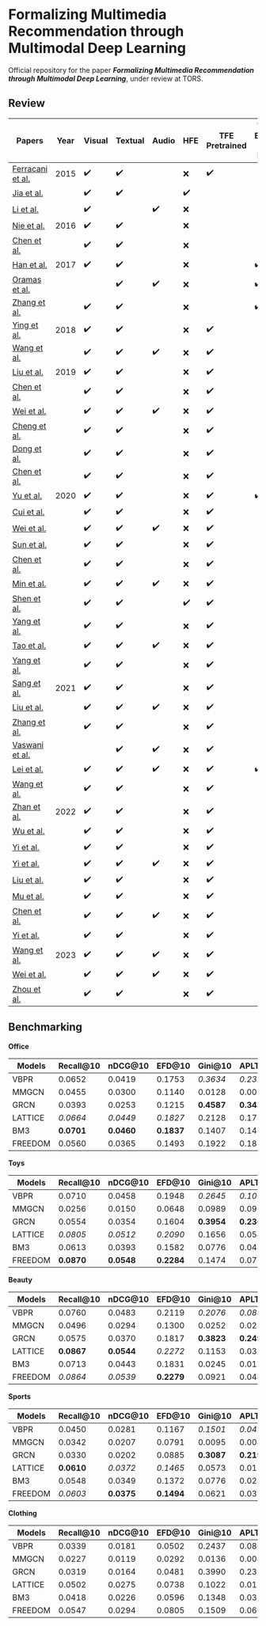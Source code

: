 # Formalizing Multimedia Recommendation through Multimodal Deep Learning

Official repository for the paper _**Formalizing Multimedia Recommendation through Multimodal Deep Learning**_, under review at TORS.

## Review

| Papers                                        | Year | Visual | Textual | Audio | HFE | TFE Pretrained | TFE End-to-End | MMR Joint | MMR Coordinate | Fusion Early | Fusion Late |
| --------------------------------------------- | ---- | ------ | ------- | ----- | --- | ---------- | ---------- | ----- | ---------- | ----- | ---- |
| [Ferracani et al.](https://dl.acm.org/doi/10.1145/2733373.2807982) | 2015 | ✔️    | ✔️      |       | &#10060; | ✔️        |            | ✔️    |            | &#10060; | &#10060; |
| [Jia et al.](https://ieeexplore.ieee.org/document/7363830)   |      | ✔️    | ✔️      |       | ✔️  |            |            | ✔️    |            | &#10060; | &#10060; |
| [Li et al.](https://link.springer.com/article/10.1007/s11042-013-1825-x)         |      | ✔️    |         | ✔️    | &#10060; |            |            | ✔️    |            | &#10060; | &#10060; |
| [Nie et al.](https://doi.org/10.1007/s11042-014-2339-x)        | 2016 | ✔️    | ✔️      |       | &#10060; |            |            |       | ✔️          | ✔️     |      |
| [Chen et al.](https://doi.org/10.1145/2964284.2964291)            |      | ✔️    | ✔️      |       | &#10060; |            |            | ✔️    |            | &#10060; | &#10060; |
| [Han et al.](https://doi.org/10.1145/3123266.3123394)            | 2017 | ✔️    | ✔️      |       | &#10060; |            | ✔️        | ✔️    | ✔️          | ✔️     |      |
| [Oramas et al.](https://doi.org/10.1145/3125486.3125492)    |      |       | ✔️      | ✔️    | &#10060; |            | ✔️        | ✔️    | ✔️          | ✔️     |      |
| [Zhang et al.](https://doi.org/10.24963/ijcai.2017/478)      |      | ✔️    | ✔️      |       | &#10060; |            | ✔️        | ✔️    | ✔️          | ✔️     |      |
| [Ying et al.](https://doi.org/10.1145/3219819.3219890)         | 2018 | ✔️    | ✔️      |       | &#10060; | ✔️        |            | ✔️    |            | &#10060; | &#10060; |
| [Wang et al.](https://aclanthology.org/D18-1373/)         |      | ✔️    | ✔️      | ✔️    | &#10060; | ✔️        |            | ✔️    |            | &#10060; | &#10060; |
| [Liu et al.](https://doi.org/10.1145/3343031.3350953)           | 2019 | ✔️    | ✔️      |       | &#10060; | ✔️        |            | ✔️    |            | &#10060; | &#10060; |
| [Chen et al.](https://doi.org/10.1145/3331184.3331254)     |      | ✔️    | ✔️      |       | &#10060; | ✔️        |            |       | ✔️          | &#10060; | &#10060; |
| [Wei et al.](https://doi.org/10.1145/3343031.3351034)           |      | ✔️    | ✔️      | ✔️    | &#10060; | ✔️        |            |       | ✔️          | &#10060; | &#10060; |
| [Cheng et al.](https://doi.org/10.1145/3343031.3351034)   |      | ✔️    | ✔️      |       | &#10060; | ✔️        |            |       | ✔️          | &#10060; | &#10060; |
| [Dong et al.](https://doi.org/10.1145/3343031.3350905)         |      | ✔️    | ✔️      |       | &#10060; | ✔️        |            |       | ✔️          | &#10060; | &#10060; |
| [Chen et al.](https://doi.org/10.1145/3292500.3330652)    |      | ✔️    | ✔️      |       | &#10060; | ✔️        |            | ✔️    |            | &#10060; | &#10060; |
| [Yu et al.](https://doi.org/10.1145/3343031.3350935)              | 2020 | ✔️    | ✔️      |       | &#10060; | ✔️        | ✔️        | ✔️    | ✔️          | &#10060; | &#10060; |
| [Cui et al.](https://ieeexplore.ieee.org/document/8534409)       |      | ✔️    | ✔️      |       | &#10060; | ✔️        |            |       | ✔️          |      | ✔️   |
| [Wei et al.](https://doi.org/10.1145/3394171.3413556)            |      | ✔️    | ✔️      | ✔️    | &#10060; | ✔️        |            |       | ✔️          |      | ✔️   |
| [Sun et al.](https://doi.org/10.1145/3340531.3411947)        |      | ✔️    | ✔️      |       | &#10060; | ✔️        |            | ✔️    |            | &#10060; | &#10060; |
| [Chen et al.](https://doi.org/10.24963/ijcai.2020/339)          |      | ✔️    | ✔️      |       | &#10060; | ✔️        |            | ✔️    |            | &#10060; | &#10060; |
| [Min et al.](https://ieeexplore.ieee.org/document/8930090)         |      | ✔️    | ✔️      | ✔️    | &#10060; | ✔️        |            | ✔️    |            | &#10060; | &#10060; |
| [Shen et al.](https://ieeexplore.ieee.org/document/9206894)       |      | ✔️    | ✔️      |       | ✔️  | ✔️        |            |       | ✔️          | &#10060; | &#10060; |
| [Yang et al.](https://ojs.aaai.org/index.php/AAAI/article/view/5362)          |      | ✔️    | ✔️      |       | &#10060; | ✔️        |            |       | ✔️          |      | ✔️   |
| [Tao et al.](https://www.sciencedirect.com/science/article/abs/pii/S0306457320300182?via%3Dihub)       |      | ✔️    | ✔️      | ✔️    | &#10060; | ✔️        |            |       | ✔️          |      | ✔️   |
| [Yang et al.](https://ieeexplore.ieee.org/document/9082813)   |      | ✔️    | ✔️      |       | &#10060; | ✔️        |            |       | ✔️          |      | ✔️   |
| [Sang et al.](https://ieeexplore.ieee.org/document/9136871)     | 2021 | ✔️    | ✔️      |       | &#10060; | ✔️        |            |       | ✔️          |      | ✔️   |
| [Liu et al.](https://doi.org/10.1145/3474085.3475709)         |      | ✔️    | ✔️      | ✔️    | &#10060; | ✔️        |            |       | ✔️          |      | ✔️   |
| [Zhang et al.](https://doi.org/10.1145/3474085.3475259)       |      | ✔️    | ✔️      |       | &#10060; | ✔️        |            |       | ✔️          |      | ✔️   |
| [Vaswani et al.](https://ieeexplore.ieee.org/document/9643207)    |      |       | ✔️      | ✔️    | &#10060; | ✔️        |            |       | ✔️          |      | ✔️   |
| [Lei et al.](https://www.sciencedirect.com/science/article/pii/S0957417421010903)       |      | ✔️    | ✔️      | ✔️    | &#10060; | ✔️        | ✔️        |       |            | &#10060;    | &#10060;   |
| [Wang et al.](https://dl.acm.org/doi/abs/10.1145/3418211) |      | ✔️    | ✔️      |       | &#10060; | ✔️        |            | ✔️    |            | &#10060;    | &#10060;   |
| [Zhan et al.](https://ieeexplore.ieee.org/document/9354945)     | 2022 | ✔️    | ✔️      |       | &#10060; | ✔️        |            | ✔️    |            | &#10060;    | &#10060;   |
| [Wu et al.](https://dl.acm.org/doi/abs/10.1145/3477495.3531896)           |      | ✔️    | ✔️      |       | &#10060; | ✔️        |            |       | ✔️          | ✔️     |      |
| [Yi et al.](https://ieeexplore.ieee.org/document/9535249)            |      | ✔️    | ✔️      |       | &#10060; | ✔️        |            |       | ✔️          |      | ✔️   |
| [Yi et al.](https://dl.acm.org/doi/abs/10.1145/3477495.3532027)            |      | ✔️    | ✔️      | ✔️    | &#10060; | ✔️        |            |       | ✔️          |      | ✔️   |
| [Liu et al.](https://dl.acm.org/doi/abs/10.1145/3512527.3531378)           |      | ✔️    | ✔️      |       | &#10060; | ✔️        |            |       | ✔️          |      | ✔️   |
| [Mu et al.](https://dl.acm.org/doi/abs/10.1145/3503161.3548119)              |      | ✔️    | ✔️      |       | &#10060; | ✔️        |            |       | ✔️          |      | ✔️   |
| [Chen et al.](https://dl.acm.org/doi/abs/10.1145/3503161.3548399)          |      | ✔️    | ✔️      | ✔️    | &#10060; | ✔️        |            |       | ✔️          |      | ✔️   |
| [Yi et al.](https://arxiv.org/abs/2211.06924)   |      | ✔️    | ✔️      |       | &#10060; | ✔️        |            |       | ✔️          |      | ✔️   |
| [Wang et al.](https://ieeexplore.ieee.org/document/9662655)    | 2023 | ✔️    | ✔️      | ✔️    | &#10060; | ✔️        |            |       | ✔️          |      | ✔️   |
| [Wei et al.](https://dl.acm.org/doi/10.1145/3543507.3583206)            |      | ✔️    | ✔️      | ✔️    | &#10060; | ✔️        |            |       | ✔️          |      | ✔️   |
| [Zhou et al.](https://dl.acm.org/doi/10.1145/3543507.3583251)      |      | ✔️    | ✔️      |       | &#10060; | ✔️        |            |       | ✔️          |      | ✔️   |


## Benchmarking

**Office**

| Models   |   Recall@10   | nDCG@10     | EFD@10     |     Gini@10 | APLT@10     | iCov@10     |     Recall@20 |     nDCG@20 |     EFD@20 |     Gini@20 |     APLT@20 |     iCov@20 |
|----------|---------------|-------------|------------|-------------|-------------|-------------|---------------|-------------|------------|-------------|-------------|-------------|
| VBPR     | 0.0652        | 0.0419      | 0.1753     | _0.3634_    | _0.2321_    | _93.83%_    | 0.1025        | 0.0533      | 0.1479     | _0.3960_    | _0.2375_    | _97.51%_    |
| MMGCN    | 0.0455        | 0.0300      | 0.1140     | 0.0128      | 0.0016      | 3.07%       | 0.0798        | 0.0405      | 0.1027     | 0.0231      | 0.0078      | 4.64%       |
| GRCN     | 0.0393        | 0.0253      | 0.1215     | **0.4587**  | **0.3438**  | **99.01%**  | 0.0667        | 0.0339      | 0.1051     | **0.4892**  | **0.3469**  | **99.79%**  |
| LATTICE  | _0.0664_      | _0.0449_    | _0.1827_   | 0.2128      | 0.1752      | 87.86%      | _0.1029_      | _0.0566_    | _0.1513_   | 0.2652      | 0.2039      | 95.90%      |
| BM3      | **0.0701**    | **0.0460**  | **0.1837** | 0.1407      | 0.1427      | 77.13%      | **0.1081**    | **0.0583**  | **0.1550** | 0.1900      | 0.1715      | 91.55%      |
| FREEDOM  | 0.0560        | 0.0365      | 0.1493     | 0.1922      | 0.1875      | 79.12%      | 0.0884        | 0.0469      | 0.1282     | 0.2439      | 0.2080      | 90.64%      |


**Toys**

| Models   |   Recall@10   | nDCG@10     | EFD@10     |     Gini@10 | APLT@10     | iCov@10     |     Recall@20 |     nDCG@20 |     EFD@20 |     Gini@20 |     APLT@20 |     iCov@20 |
|----------|---------------|-------------|------------|-------------|-------------|-------------|---------------|-------------|------------|-------------|-------------|-------------|
| VBPR     | 0.0710        | 0.0458      | 0.1948     | _0.2645_    | _0.1064_    | _84.90%_    | 0.1006        | 0.0545      | 0.1527     | _0.3011_    | _0.1180_    | _92.82%_    |
| MMGCN    | 0.0256        | 0.0150      | 0.0648     | 0.0989      | 0.0961      | 37.87%      | 0.0426        | 0.0200      | 0.0570     | 0.1450      | 0.1058      | 52.51%      |
| GRCN     | 0.0554        | 0.0354      | 0.1604     | **0.3954**  | **0.2368**  | **92.66%**  | 0.0831        | 0.0436      | 0.1298     | **0.4329**  | **0.2482**  | **97.73%**  |
| LATTICE  | _0.0805_      | _0.0512_    | _0.2090_   | 0.1656      | 0.0546      | 73.80%      | _0.1165_      | _0.0617_    | _0.1665_   | 0.2026      | 0.0684      | 86.58%      |
| BM3      | 0.0613        | 0.0393      | 0.1582     | 0.0776      | 0.0486      | 56.23%      | 0.0901        | 0.0478      | 0.1270     | 0.1154      | 0.0658      | 73.50%      |
| FREEDOM  | **0.0870**    | **0.0548**  | **0.2284** | 0.1474      | 0.0756      | 62.09%      | **0.1249**    | **0.0660**  | **0.1820** | 0.2007      | 0.0951      | 78.42%      |

**Beauty**

| Models   |   Recall@10   | nDCG@10     | EFD@10     |     Gini@10 | APLT@10     | iCov@10     |     Recall@20 |     nDCG@20 |     EFD@20 |     Gini@20 |     APLT@20 |     iCov@20 |
|----------|---------------|-------------|------------|-------------|-------------|-------------|---------------|-------------|------------|-------------|-------------|-------------|
| VBPR     | 0.0760        | 0.0483      | 0.2119     | _0.2076_    | _0.0833_    | _83.06%_    | 0.1102        | 0.0586      | 0.1700     | _0.2376_    | _0.0915_    | _91.41%_    |
| MMGCN    | 0.0496        | 0.0294      | 0.1300     | 0.0252      | 0.0282      | 13.75%      | 0.0772        | 0.0379      | 0.1105     | 0.0423      | 0.0345      | 21.37%      |
| GRCN     | 0.0575        | 0.0370      | 0.1817     | **0.3823**  | **0.2497**  | **94.59%**  | 0.0892        | 0.0466      | 0.1498     | **0.4178**  | **0.2608**  | **98.56%**  |
| LATTICE  | **0.0867**    | **0.0544**  | _0.2272_   | 0.1153      | 0.0386      | 65.82%      | _0.1259_      | _0.0661_    | _0.1830_   | 0.1558      | 0.0511      | 81.60%      |
| BM3      | 0.0713        | 0.0443      | 0.1831     | 0.0245      | 0.0179      | 32.31%      | 0.1051        | 0.0545      | 0.1490     | 0.0414      | 0.0228      | 48.75%      |
| FREEDOM  | _0.0864_      | _0.0539_    | **0.2279** | 0.0921      | 0.0486      | 55.89%      | **0.1286**    | **0.0666**  | **0.1868** | 0.1359      | 0.0653      | 72.96%      |

**Sports**

| Models   |   Recall@10   | nDCG@10     | EFD@10     |     Gini@10 | APLT@10     | iCov@10     |     Recall@20 |     nDCG@20 |     EFD@20 |     Gini@20 |     APLT@20 |     iCov@20 |
|----------|---------------|-------------|------------|-------------|-------------|-------------|---------------|-------------|------------|-------------|-------------|-------------|
| VBPR     | 0.0450        | 0.0281      | 0.1167     | _0.1501_    | _0.0497_    | _75.77%_    | 0.0677        | 0.0349      | 0.0949     | _0.1722_    | _0.0552_    | _86.54%_    |
| MMGCN    | 0.0342        | 0.0207      | 0.0791     | 0.0095      | 0.0046      | 5.10%       | 0.0551        | 0.0269      | 0.0678     | 0.0168      | 0.0065      | 8.39%       |
| GRCN     | 0.0330        | 0.0202      | 0.0885     | **0.3087**  | **0.2190**  | **91.28%**  | 0.0523        | 0.0259      | 0.0746     | **0.3386**  | **0.2273**  | **97.09%**  |
| LATTICE  | **0.0610**    | _0.0372_    | _0.1465_   | 0.0573      | 0.0129      | 48.44%      | _0.0898_      | _0.0456_    | _0.1185_   | 0.0802      | 0.0185      | 64.90%      |
| BM3      | 0.0548        | 0.0349      | 0.1372     | 0.0776      | 0.0283      | 59.13%      | 0.0825        | 0.0430      | 0.1118     | 0.1120      | 0.0385      | 76.75%      |
| FREEDOM  | _0.0603_      | **0.0375**  | **0.1494** | 0.0621      | 0.0319      | 48.37%      | **0.0911**    | **0.0465**  | **0.1219** | 0.0926      | 0.0442      | 65.81%      |

**Clothing**

| Models   |   Recall@10   | nDCG@10     | EFD@10     |     Gini@10 | APLT@10     | iCov@10     |     Recall@20 |     nDCG@20 |     EFD@20 |     Gini@20 |     APLT@20 |     iCov@20 |
|----------|---------------|-------------|------------|-------------|-------------|-------------|---------------|-------------|------------|-------------|-------------|-------------|
| VBPR     | 0.0339        | 0.0181      | 0.0502     | 0.2437      | 0.0809      | 83.40%      | 0.0529        | 0.0229      | 0.0413     | 0.2791      | 0.0915      | 92.33%      |
| MMGCN    | 0.0227        | 0.0119      | 0.0292     | 0.0136      | 0.0044      | 7.58%       | 0.0348        | 0.0150      | 0.0240     | 0.0236      | 0.0066      | 12.44%      |
| GRCN     | 0.0319        | 0.0164      | 0.0481     | 0.3990      | 0.2358      | 93.37%      | 0.0496        | 0.0209      | 0.0397     | 0.4368      | 0.2459      | 97.77%      |
| LATTICE  | 0.0502        | 0.0275      | 0.0738     | 0.1022      | 0.0134      | 58.49%      | 0.0744        | 0.0336      | 0.0589     | 0.1384      | 0.0207      | 76.20%      |
| BM3      | 0.0418        | 0.0226      | 0.0596     | 0.1348      | 0.0319      | 72.88%      | 0.0633        | 0.0281      | 0.0486     | 0.1825      | 0.0449      | 88.65%      |
| FREEDOM  | 0.0547        | 0.0294      | 0.0805     | 0.1509      | 0.0600      | 65.54%      | 0.0822        | 0.0363      | 0.0652     | 0.2078      | 0.0843      | 81.91%      |

